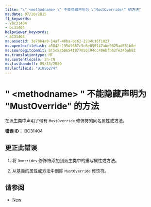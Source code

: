 ```yaml
---
title: "\" <methodname> \" 不能隐藏声明为 \"MustOverride\" 的方法"
ms.date: 07/20/2015
f1_keywords:
- vbc31404
- bc31404
helpviewer_keywords:
- BC31404
ms.assetid: 3e7bb4a0-14af-46ba-bc62-2234c16f1827
ms.openlocfilehash: a5842c195df687c5c6e059147abe3625ad551b0e
ms.sourcegitcommit: bf5c5850654187705bc94cc40ebfb62fe346ab02
ms.translationtype: MT
ms.contentlocale: zh-CN
ms.lasthandoff: 09/23/2020
ms.locfileid: "91096274"
---
```

# <a name="methodname-cannot-shadow-a-method-declared-mustoverride"></a>" \<methodname> " 不能隐藏声明为 "MustOverride" 的方法

在派生类中声明了带有 `MustOverride` 修饰符的同名属性或方法。  
  
 **错误 ID：** BC31404  
  
## <a name="to-correct-this-error"></a>更正此错误  
  
1. 将 `Overrides` 修饰符添加到派生类中的重写属性或方法。  
  
2. 从基类的属性或方法中删除 `MustOverride` 修饰符。  
  
## <a name="see-also"></a>请参阅

- [New](../language-reference/modifiers/mustoverride.md)
